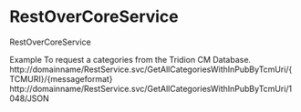 # RestOverCoreService
RestOverCoreService

Example
To request a categories from the Tridion CM Database.
http://domainname/RestService.svc/GetAllCategoriesWithInPubByTcmUri/{TCMURI}/{messageformat}
http://domainname/RestService.svc/GetAllCategoriesWithInPubByTcmUri/1048/JSON
